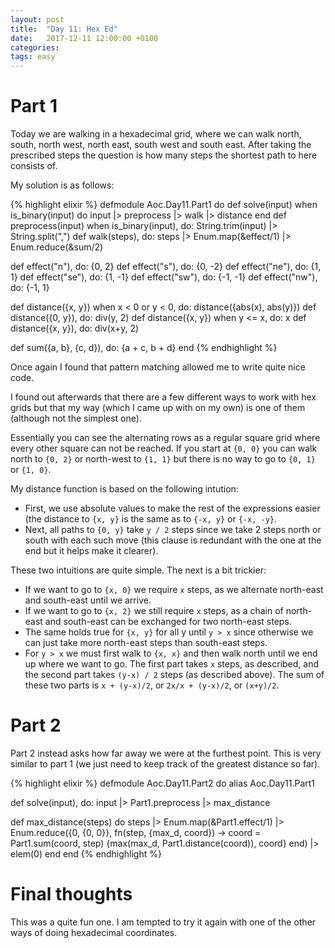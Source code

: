 ```yaml
---
layout: post
title:  "Day 11: Hex Ed"
date:   2017-12-11 12:00:00 +0100
categories:
tags: easy
---
```

# Part 1
Today we are walking in a hexadecimal grid, where we can walk north, south,
north west, north east, south west and south east. After taking the prescribed
steps the question is how many steps the shortest path to here consists of.

My solution is as follows:

{% highlight elixir %}
defmodule Aoc.Day11.Part1 do
  def solve(input) when is_binary(input) do
    input |> preprocess |> walk |> distance
  end
  def preprocess(input) when is_binary(input), do: String.trim(input) |> String.split(",")
  def walk(steps), do: steps |> Enum.map(&effect/1) |> Enum.reduce(&sum/2)
 
  def effect("n"), do: {0, 2}
  def effect("s"), do: {0, -2}
  def effect("ne"), do: {1, 1}
  def effect("se"), do: {1, -1}
  def effect("sw"), do: {-1, -1}
  def effect("nw"), do: {-1, 1}

  def distance({x, y}) when x < 0 or y < 0, do: distance({abs(x), abs(y)})
  def distance({0, y}), do: div(y, 2)
  def distance({x, y}) when y <= x, do: x
  def distance({x, y}), do: div(x+y, 2)

  def sum({a, b}, {c, d}), do: {a + c, b + d}
end
{% endhighlight %}

Once again I found that pattern matching allowed me to write quite nice code.

I found out afterwards that there are a few different ways to work with hex
grids but that my way (which I came up with on my own) is one of them (although
not the simplest one).

Essentially you can see the alternating rows as a regular square grid where
every other square can not be reached. If you start at `{0, 0}` you can walk
north to `{0, 2}` or north-west to `{1, 1}` but there is no way to go to `{0,
1}` or `{1, 0}`.

My distance function is based on the following intution:

* First, we use absolute values to make the rest of the expressions easier (the
distance to `{x, y}` is the same as to `{-x, y}` or `{-x, -y}`.
* Next, all paths to `{0, y}` take `y / 2` steps since we take 2 steps north or
south with each such move (this clause is redundant with the one at the end but
it helps make it clearer).

These two intuitions are quite simple. The next is a bit trickier:
* If we want to go to `{x, 0}` we require `x` steps, as we alternate north-east
and south-east until we arrive.
* If we want to go to `{x, 2}` we still require `x` steps, as a chain of
north-east and south-east can be exchanged for two north-east steps. 
* The same holds true for `{x, y}` for all y until `y > x` since otherwise we
can just take more north-east steps than south-east steps.
* For `y > x` we must first walk to `{x, x}` and then walk north until we end up
where we want to go. The first part takes `x` steps, as described, and the
second part takes `(y-x) / 2` steps (as described above). The sum of these two
parts is `x + (y-x)/2`, or `2x/x + (y-x)/2`, or `(x+y)/2`.

# Part 2
Part 2 instead asks how far away we were at the furthest point. This is very
similar to part 1 (we just need to keep track of the greatest distance so far).

{% highlight elixir %}
defmodule Aoc.Day11.Part2 do
  alias Aoc.Day11.Part1

  def solve(input), do: input |> Part1.preprocess |> max_distance

  def max_distance(steps) do
    steps
    |> Enum.map(&Part1.effect/1)
    |> Enum.reduce({0, {0, 0}}, fn(step, {max_d, coord}) ->
      coord = Part1.sum(coord, step)
      {max(max_d, Part1.distance(coord)), coord}
    end)
    |> elem(0)
  end
end
{% endhighlight %}

# Final thoughts
This was a quite fun one. I am tempted to try it again with one of the other
ways of doing hexadecimal coordinates.
